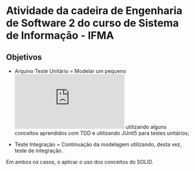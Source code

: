 # Atividade da cadeira de Engenharia de Software 2 do curso de Sistema de Informação - IFMA

## Objetivos
* Arquivo Teste Unitário = Modelar um pequeno ![sistema de empréstimo de livros](https://github.com/jamil2gomes/java-junit5/blob/master/TesteUnitario/src/main/resources/Atividade%2001%20-%20testes%20unitarios%20e%20TDD%20-%202019-2.pdf)  utilizando alguns conceitos aprendidos com TDD e utilizando JUnit5 para testes unitários;

* Teste Integração = Continuação da modelagem utilizando, desta vez, teste de integração.

Em ambos os casos, o aplicar o uso dos conceitos do SOLID.

